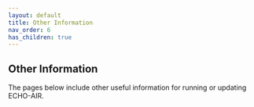 ```yaml
---
layout: default
title: Other Information
nav_order: 6
has_children: true
---
```


## Other Information
The pages below include other useful information for running or updating ECHO-AIR.
